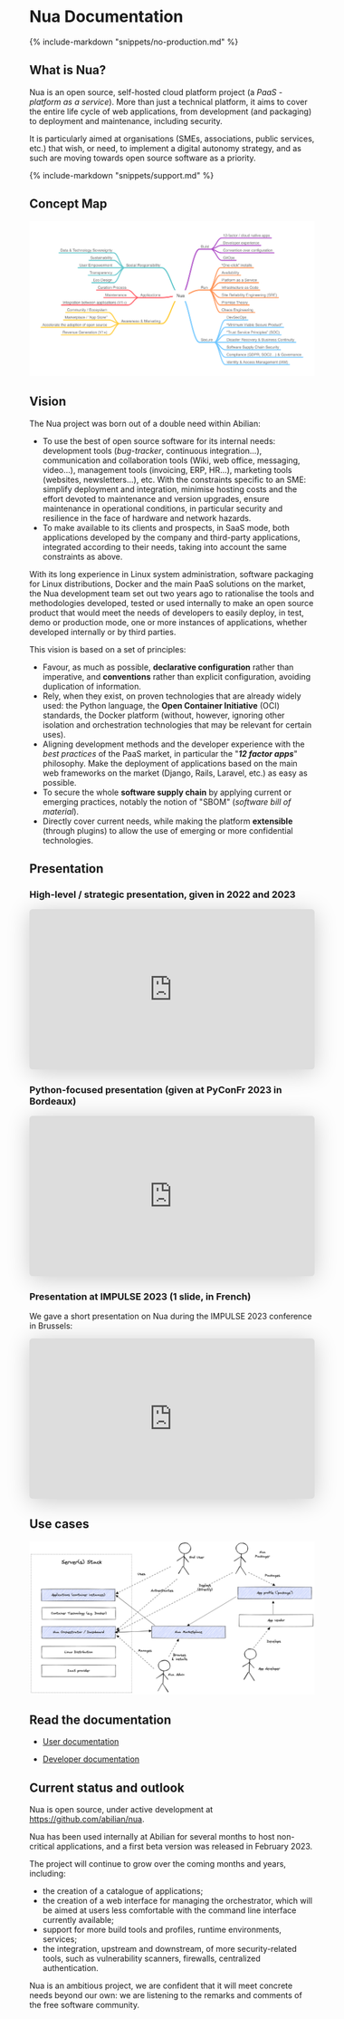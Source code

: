 # Nua Documentation

{%
   include-markdown "snippets/no-production.md"
%}


## What is Nua?

Nua is an open source, self-hosted cloud platform project (a *PaaS* - *platform as a service*). More than just a technical platform, it aims to cover the entire life cycle of web applications, from development (and packaging) to deployment and maintenance, including security.

It is particularly aimed at organisations (SMEs, associations, public services, etc.) that wish, or need, to implement a digital autonomy strategy, and as such are moving towards open source software as a priority.

{%
   include-markdown "snippets/support.md"
%}


## Concept Map

<img src="diagrams/mindmaps/Nua Concept Map.png">


## Vision

The Nua project was born out of a double need within Abilian:

- To use the best of open source software for its internal needs: development tools (*bug-tracker*, continuous integration...), communication and collaboration tools (Wiki, web office, messaging, video...), management tools (invoicing, ERP, HR...), marketing tools (websites, newsletters...), etc. With the constraints specific to an SME: simplify deployment and integration, minimise hosting costs and the effort devoted to maintenance and version upgrades, ensure maintenance in operational conditions, in particular security and resilience in the face of hardware and network hazards.
- To make available to its clients and prospects, in SaaS mode, both applications developed by the company and third-party applications, integrated according to their needs, taking into account the same constraints as above.

With its long experience in Linux system administration, software packaging for Linux distributions, Docker and the main PaaS solutions on the market, the Nua development team set out two years ago to rationalise the tools and methodologies developed, tested or used internally to make an open source product that would meet the needs of developers to easily deploy, in test, demo or production mode, one or more instances of applications, whether developed internally or by third parties.

This vision is based on a set of principles:

- Favour, as much as possible, **declarative configuration** rather than imperative, and **conventions** rather than explicit configuration, avoiding duplication of information.
- Rely, when they exist, on proven technologies that are already widely used: the Python language, the **Open Container Initiative** (OCI) standards, the Docker platform (without, however, ignoring other isolation and orchestration technologies that may be relevant for certain uses).
- Aligning development methods and the developer experience with the *best practices* of the PaaS market, in particular the "***12 factor apps***" philosophy. Make the deployment of applications based on the main web frameworks on the market (Django, Rails, Laravel, etc.) as easy as possible.
- To secure the whole **software supply chain** by applying current or emerging practices, notably the notion of "SBOM" (*software bill of material*).
- Directly cover current needs, while making the platform **extensible** (through plugins) to allow the use of emerging or more confidential technologies.


## Presentation

### High-level / strategic presentation, given in 2022 and 2023

<iframe class="speakerdeck-iframe" style="border: 0px none; background: rgba(0, 0, 0, 0.1) padding-box; margin: 0px; padding: 0px; border-radius: 6px; box-shadow: rgba(0, 0, 0, 0.2) 0px 5px 40px; width: 100%; height: auto; aspect-ratio: 560 / 314;" src="https://speakerdeck.com/player/f7a0c4f8df0a49be8d6d5e944a0eed90" title="Nua - a self-hosted, resilient PaaS" allowfullscreen="true" mozallowfullscreen="true" webkitallowfullscreen="true" data-ratio="1.78343949044586" frameborder="0"></iframe>

### Python-focused presentation (given at PyConFr 2023 in Bordeaux)

<iframe class="speakerdeck-iframe" style="border: 0px none; background: rgba(0, 0, 0, 0.1) padding-box; margin: 0px; padding: 0px; border-radius: 6px; box-shadow: rgba(0, 0, 0, 0.2) 0px 5px 40px; width: 100%; height: auto; aspect-ratio: 560 / 314;" src="https://speakerdeck.com/player/b69f33062ebb48a3b884b7b2bc5f0a4a" title="Nua, un PaaS open source en Python pour l'auto-hébergement de vos applications" allowfullscreen="true" data-ratio="1.78343949044586" frameborder="0"></iframe>

### Presentation at IMPULSE 2023 (1 slide, in French)

We gave a short presentation on Nua during the IMPULSE 2023 conference in Brussels:

<iframe class="speakerdeck-iframe" style="border: 0px none; background: rgba(0, 0, 0, 0.1) padding-box; margin: 0px; padding: 0px; border-radius: 6px; box-shadow: rgba(0, 0, 0, 0.2) 0px 5px 40px; width: 100%; height: auto; aspect-ratio: 560 / 314;" src="https://speakerdeck.com/player/d36daeb62d4347ad8b96fa63e649b6c8" title="Pitch Abilian @ IMPULSE 2023" allowfullscreen="true" data-ratio="1.78343949044586" frameborder="0"></iframe>


## Use cases

<img src="diagrams/others/Nua use cases.png">


## Read the documentation

- [User documentation](./user/)

- [Developer documentation](./dev/)


## Current status and outlook

Nua is open source, under active development at <https://github.com/abilian/nua>.

Nua has been used internally at Abilian for several months to host non-critical applications, and a first beta version was released in February 2023.

The project will continue to grow over the coming months and years, including:

- the creation of a catalogue of applications;
- the creation of a web interface for managing the orchestrator, which will be aimed at users less comfortable with the command line interface currently available;
- support for more build tools and profiles, runtime environments, services;
- the integration, upstream and downstream, of more security-related tools, such as vulnerability scanners, firewalls, centralized authentication.

Nua is an ambitious project, we are confident that it will meet concrete needs beyond our own: we are listening to the remarks and comments of the free software community.
